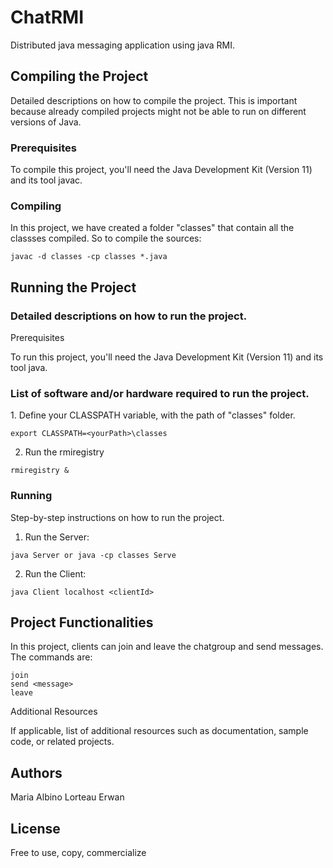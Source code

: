 <h1>ChatRMI</h1>

Distributed java messaging application using java RMI.

<h2> Compiling the Project </h2

Detailed descriptions on how to compile the project. This is important because already compiled projects might not be able to run on different versions of Java.

<h3> Prerequisites </h3> 

To compile this project, you'll need the Java Development Kit (Version 11) and its tool javac. 

<h3> Compiling </h3> 

In this project, we have created a folder "classes" that contain all the classses compiled. So to compile the sources: 
```
javac -d classes -cp classes *.java
```

<h2>Running the Project</h2>

<h3>Detailed descriptions on how to run the project.</h3>
Prerequisites

To run this project, you'll need the Java Development Kit (Version 11) and its tool java.

<h3> List of software and/or hardware required to run the project. </h3>
1. Define your CLASSPATH variable, with the path of "classes" folder.


```
export CLASSPATH=<yourPath>\classes
```

2. Run the rmiregistry 
```
rmiregistry &
``` 
<h3>Running</h3>


Step-by-step instructions on how to run the project.
1. Run the Server:
```
java Server or java -cp classes Serve
```
2. Run the Client: 
```
java Client localhost <clientId>
```
<h2> Project Functionalities </h2

  
  >  In this project, clients can join and leave the chatgroup and send messages. The commands are:
  
  ```
  join
  send <message>
  leave
  ```
  
  
Additional Resources

If applicable, list of additional resources such as documentation, sample code, or related projects.

<h2>Authors</h2>

Maria Albino
Lorteau Erwan

<h2>License</h2> 
Free to use, copy, commercialize
